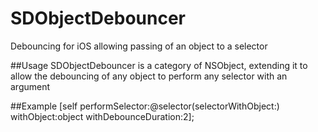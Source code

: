 SDObjectDebouncer
=================

Debouncing for iOS allowing passing of an object to a selector

##Usage
SDObjectDebouncer is a category of NSObject, extending it to allow the debouncing of any object
to perform any selector with an argument

##Example
[self performSelector:@selector(selectorWithObject:)
           withObject:object
 withDebounceDuration:2];
```

